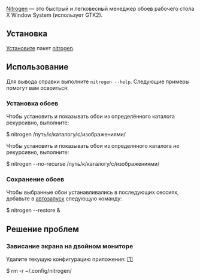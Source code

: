 [Nitrogen](https://github.com/l3ib/nitrogen) — это быстрый и легковесный менеджер обоев рабочего стола X Window System (использует GTK2).

## Установка

[Установите](https://wiki.archlinux.org/title/%D0%A3%D1%81%D1%82%D0%B0%D0%BD%D0%BE%D0%B2%D0%B8%D1%82%D0%B5 "Установите") пакет [nitrogen](https://archlinux.org/packages/?name=nitrogen).

## Использование

Для вывода справки выполните `nitrogen --help`. Следующие примеры помогут вам освоиться:

### Установка обоев

Чтобы установить и показывать обои из определённого каталога рекурсивно, выполните:

$ nitrogen /путь/к/каталогу/с/изображениями/

Чтобы установить и показывать обои из определнного каталога _не_ рекурсивно, выполните:

$ nitrogen --no-recurse /путь/к/каталогу/с/изображениями/

### Сохранение обоев

Чтобы выбранные обои устанавливались в последующих сессиях, добавьте в [автозапуск](https://wiki.archlinux.org/title/%D0%90%D0%B2%D1%82%D0%BE%D0%B7%D0%B0%D0%BF%D1%83%D1%81%D0%BA "Автозапуск") следующую команду:

$ nitrogen --restore &

## Решение проблем

### Зависание экрана на двойном мониторе

Удалите текущую конфигурацию приложения: [[1]](https://bbs.archlinux.org/viewtopic.php?id=46245)

$ rm -r ~/.config/nitrogen/